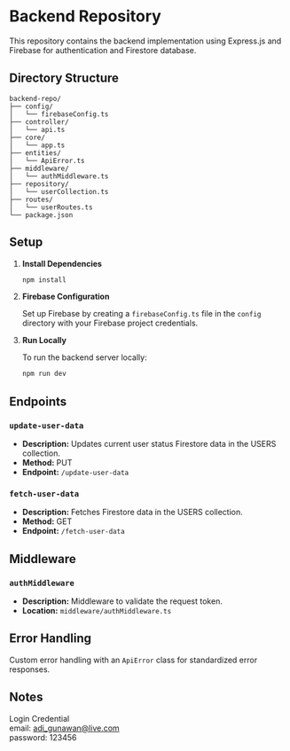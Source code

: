 # Backend Repository

This repository contains the backend implementation using Express.js and Firebase for authentication and Firestore database.

## Directory Structure

```
backend-repo/
├── config/
│   └── firebaseConfig.ts
├── controller/
│   └── api.ts
├── core/
│   └── app.ts
├── entities/
│   └── ApiError.ts
├── middleware/
│   └── authMiddleware.ts
├── repository/
│   └── userCollection.ts
├── routes/
│   └── userRoutes.ts
└── package.json
```

## Setup

1. **Install Dependencies**

   ```bash
   npm install
   ```

2. **Firebase Configuration**

   Set up Firebase by creating a `firebaseConfig.ts` file in the `config` directory with your Firebase project credentials.

3. **Run Locally**

   To run the backend server locally:

   ```bash
   npm run dev
   ```

## Endpoints

### `update-user-data`

- **Description:** Updates current user status Firestore data in the USERS collection.
- **Method:** PUT
- **Endpoint:** `/update-user-data`

### `fetch-user-data`

- **Description:** Fetches Firestore data in the USERS collection.
- **Method:** GET
- **Endpoint:** `/fetch-user-data`

## Middleware

### `authMiddleware`

- **Description:** Middleware to validate the request token.
- **Location:** `middleware/authMiddleware.ts`

## Error Handling

Custom error handling with an `ApiError` class for standardized error responses.

## Notes
Login Credential <br>
email: adi_gunawan@live.com <br>
password: 123456
